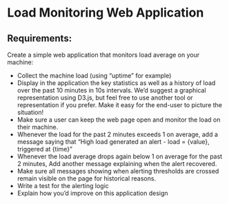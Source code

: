 # Load Monitoring Web Application

## Requirements:

Create a simple web application that monitors load average on your machine:

- Collect the machine load (using “uptime” for example)
- Display in the application the key statistics as well as a history of load over the past 10 minutes in 10s intervals. We’d suggest a graphical representation using D3.js, but feel free to use another tool or representation if you prefer. Make it easy for the end-user to picture the situation!
- Make sure a user can keep the web page open and monitor the load on their machine.
- Whenever the load for the past 2 minutes exceeds 1 on average, add a message saying that “High load generated an alert - load = {value}, triggered at {time}”
- Whenever the load average drops again below 1 on average for the past 2 minutes, Add another message explaining when the alert recovered.
- Make sure all messages showing when alerting thresholds are crossed remain visible on the page for historical reasons.
- Write a test for the alerting logic
- Explain how you’d improve on this application design